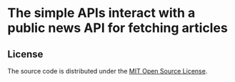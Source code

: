 # The simple APIs interact with a public news API for fetching articles 

## License

The source code is distributed under the [MIT Open Source
License](https://opensource.org/licenses/MIT).

[paper]: https://drive.google.com/file/d/1o6Brp76OofgoD9lXMHtFYzedg40XSblb/view?usp=sharing
